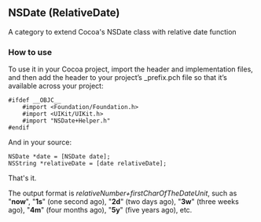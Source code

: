 ## NSDate (RelativeDate)
A category to extend Cocoa's NSDate class with relative date function

### How to use
To use it in your Cocoa project, import the header and implementation files, and then add the header to your project’s _prefix.pch file so that it’s available across your project:

    #ifdef __OBJC__
        #import <Foundation/Foundation.h>
        #import <UIKit/UIKit.h>
        #import "NSDate+Helper.h"
    #endif

And in your source:

    NSDate *date = [NSDate date];
    NSString *relativeDate = [date relativeDate];

That's it. 

The output format is *relativeNumber+firstCharOfTheDateUnit*, such as "**now**", "**1s**" (one second ago), "**2d**" (two days ago), "**3w**" (three weeks ago), "**4m**" (four months ago), "**5y**" (five years ago), etc.